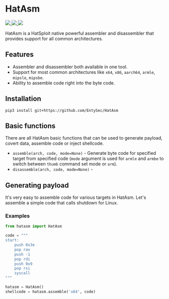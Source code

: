 # HatAsm

<p>
    <a href="https://entysec.netlify.app">
        <img src="https://img.shields.io/badge/developer-EntySec-3572a5.svg">
    </a>
    <a href="https://github.com/EntySec/HatAsm">
        <img src="https://img.shields.io/badge/language-Python-3572a5.svg">
    </a>
    <a href="https://github.com/EntySec/HatAsm/stargazers">
        <img src="https://img.shields.io/github/stars/EntySec/HatAsm?color=yellow">
    </a>
</p>

HatAsm is a HatSploit native powerful assembler and disassembler that provides support for all common architectures.

## Features

* Assembler and disassembler both available in one tool.
* Support for most common architectures like `x64`, `x86`, `aarch64`, `armle`, `mipsle`, `mipsbe`.
* Ability to assemble code right into the byte code.

## Installation

```shell
pip3 install git+https://github.com/EntySec/HatAsm
```

## Basic functions

There are all HatAsm basic functions that can be used to generate payload, covert data, assemble code or inject shellcode.

* `assemble(arch, code, mode=None)` - Generate byte code for specified target from specified code (`mode` argument is used for `armle` and `armbe` to switch between `thumb` command set mode or `arm`).
* `disassemble(arch, code, mode=None)` - 

## Generating payload

It's very easy to assemble code for various targets in HatAsm. Let's assemble a simple code that calls shutdown for Linux.

### Examples

```python
from hatasm import HatAsm

code = """
start:
    push 0x3e
    pop rax
    push -1
    pop rdi
    push 0x9
    pop rsi
    syscall
"""

hatasm = HatAsm()
shellcode = hatasm.assemble('x64', code)
```

